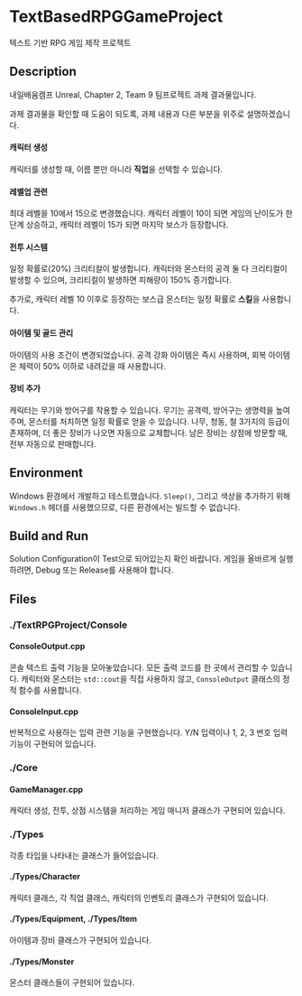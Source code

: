 # TextBasedRPGGameProject
텍스트 기반 RPG 게임 제작 프로젝트


## Description

내일배움캠프 Unreal, Chapter 2, Team 9 팀프로젝트 과제 결과물입니다.

과제 결과물을 확인할 때 도움이 되도록, 과제 내용과 다른 부분을 위주로 설명하겠습니다.


#### 캐릭터 생성 

캐릭터를 생성할 때, 이름 뿐만 아니라 **직업**을 선택할 수 있습니다.

#### 레벨업 관련

최대 레벨을 10에서 15으로 변경했습니다.
캐릭터 레벨이 10이 되면 게임의 난이도가 한 단계 상승하고, 캐릭터 레벨이 15가 되면 마지막 보스가 등장합니다.

#### 전투 시스템

일정 확률로(20%) 크리티컬이 발생합니다.
캐릭터와 몬스터의 공격 둘 다 크리티컬이 발생할 수 있으며, 크리티컬이 발생하면 피해량이 150% 증가합니다.

추가로, 캐릭터 레벨 10 이후로 등장하는 보스급 몬스터는 일정 확률로 **스킬**을 사용합니다.

#### 아이템 및 골드 관리

아이템의 사용 조건이 변경되었습니다.
공격 강화 아이템은 즉시 사용하며, 회복 아이템은 체력이 50% 이하로 내려갔을 때 사용합니다.

#### 장비 추가

캐릭터는 무기와 방어구를 착용할 수 있습니다.
무기는 공격력, 방어구는 생명력을 높여주며, 몬스터를 처치하면 일정 확률로 얻을 수 있습니다.
나무, 청동, 철 3가지의 등급이 존재하며, 더 좋은 장비가 나오면 자동으로 교체합니다.
남은 장비는 상점에 방문할 때, 전부 자동으로 판매합니다.


## Environment

Windows 환경에서 개발하고 테스트했습니다.
`Sleep()`, 그리고 색상을 추가하기 위해 `Windows.h` 헤더를 사용했으므로, 다른 환경에서는 빌드할 수 없습니다.


## Build and Run

Solution Configuration이 Test으로 되어있는지 확인 바랍니다.
게임을 올바르게 실행하려면, Debug 또는 Release를 사용해야 합니다.

## Files

### ./TextRPGProject/Console

#### ConsoleOutput.cpp

콘솔 텍스트 출력 기능을 모아놓았습니다. 모든 출력 코드를 한 곳에서 관리할 수 있습니다.
캐릭터와 몬스터는 `std::cout`을 직접 사용하지 않고, `ConsoleOutput` 클래스의 정적 함수를 사용합니다.

#### ConsoleInput.cpp

반복적으로 사용하는 입력 관련 기능을 구현했습니다. Y/N 입력이나 1, 2, 3 번호 입력 기능이 구현되어 있습니다.

### ./Core

#### GameManager.cpp

캐릭터 생성, 전투, 상점 시스템을 처리하는 게임 매니저 클래스가 구현되어 있습니다.

### ./Types

각종 타입을 나타내는 클래스가 들어있습니다.

#### ./Types/Character

캐릭터 클래스, 각 직업 클래스, 캐릭터의 인벤토리 클래스가 구현되어 있습니다.

#### ./Types/Equipment, ./Types/Item

아이템과 장비 클래스가 구현되어 있습니다.

#### ./Types/Monster

몬스터 클래스들이 구현되어 있습니다.


